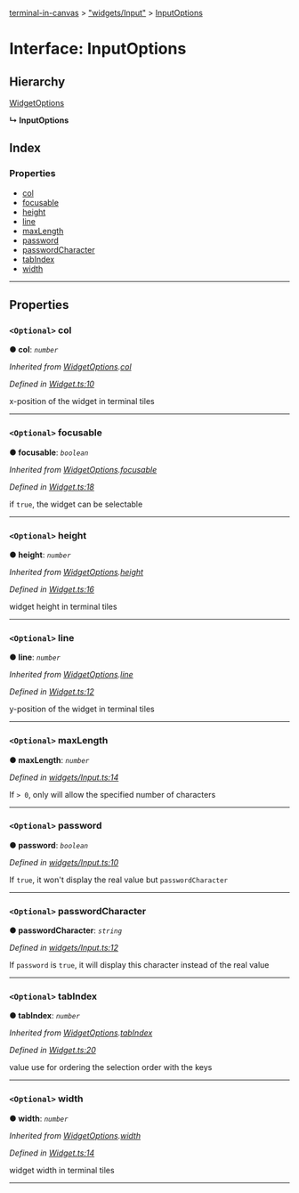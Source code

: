 [terminal-in-canvas](../README.md) > ["widgets/Input"](../modules/_widgets_input_.md) > [InputOptions](../interfaces/_widgets_input_.inputoptions.md)

# Interface: InputOptions

## Hierarchy

 [WidgetOptions](_widget_.widgetoptions.md)

**↳ InputOptions**

## Index

### Properties

* [col](_widgets_input_.inputoptions.md#col)
* [focusable](_widgets_input_.inputoptions.md#focusable)
* [height](_widgets_input_.inputoptions.md#height)
* [line](_widgets_input_.inputoptions.md#line)
* [maxLength](_widgets_input_.inputoptions.md#maxlength)
* [password](_widgets_input_.inputoptions.md#password)
* [passwordCharacter](_widgets_input_.inputoptions.md#passwordcharacter)
* [tabIndex](_widgets_input_.inputoptions.md#tabindex)
* [width](_widgets_input_.inputoptions.md#width)

---

## Properties

<a id="col"></a>

### `<Optional>` col

**● col**: *`number`*

*Inherited from [WidgetOptions](_widget_.widgetoptions.md).[col](_widget_.widgetoptions.md#col)*

*Defined in [Widget.ts:10](https://github.com/danikaze/terminal-in-canvas/blob/ad1033f/src/Widget.ts#L10)*

x-position of the widget in terminal tiles

___
<a id="focusable"></a>

### `<Optional>` focusable

**● focusable**: *`boolean`*

*Inherited from [WidgetOptions](_widget_.widgetoptions.md).[focusable](_widget_.widgetoptions.md#focusable)*

*Defined in [Widget.ts:18](https://github.com/danikaze/terminal-in-canvas/blob/ad1033f/src/Widget.ts#L18)*

if `true`, the widget can be selectable

___
<a id="height"></a>

### `<Optional>` height

**● height**: *`number`*

*Inherited from [WidgetOptions](_widget_.widgetoptions.md).[height](_widget_.widgetoptions.md#height)*

*Defined in [Widget.ts:16](https://github.com/danikaze/terminal-in-canvas/blob/ad1033f/src/Widget.ts#L16)*

widget height in terminal tiles

___
<a id="line"></a>

### `<Optional>` line

**● line**: *`number`*

*Inherited from [WidgetOptions](_widget_.widgetoptions.md).[line](_widget_.widgetoptions.md#line)*

*Defined in [Widget.ts:12](https://github.com/danikaze/terminal-in-canvas/blob/ad1033f/src/Widget.ts#L12)*

y-position of the widget in terminal tiles

___
<a id="maxlength"></a>

### `<Optional>` maxLength

**● maxLength**: *`number`*

*Defined in [widgets/Input.ts:14](https://github.com/danikaze/terminal-in-canvas/blob/ad1033f/src/widgets/Input.ts#L14)*

If `> 0`, only will allow the specified number of characters

___
<a id="password"></a>

### `<Optional>` password

**● password**: *`boolean`*

*Defined in [widgets/Input.ts:10](https://github.com/danikaze/terminal-in-canvas/blob/ad1033f/src/widgets/Input.ts#L10)*

If `true`, it won't display the real value but `passwordCharacter`

___
<a id="passwordcharacter"></a>

### `<Optional>` passwordCharacter

**● passwordCharacter**: *`string`*

*Defined in [widgets/Input.ts:12](https://github.com/danikaze/terminal-in-canvas/blob/ad1033f/src/widgets/Input.ts#L12)*

If `password` is `true`, it will display this character instead of the real value

___
<a id="tabindex"></a>

### `<Optional>` tabIndex

**● tabIndex**: *`number`*

*Inherited from [WidgetOptions](_widget_.widgetoptions.md).[tabIndex](_widget_.widgetoptions.md#tabindex)*

*Defined in [Widget.ts:20](https://github.com/danikaze/terminal-in-canvas/blob/ad1033f/src/Widget.ts#L20)*

value use for ordering the selection order with the keys

___
<a id="width"></a>

### `<Optional>` width

**● width**: *`number`*

*Inherited from [WidgetOptions](_widget_.widgetoptions.md).[width](_widget_.widgetoptions.md#width)*

*Defined in [Widget.ts:14](https://github.com/danikaze/terminal-in-canvas/blob/ad1033f/src/Widget.ts#L14)*

widget width in terminal tiles

___

